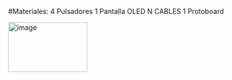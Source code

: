 #Materiales:
4 Pulsadores
1 Pantalla OLED
N CABLES
1 Protoboard


<img width="161" height="101" alt="image" src="https://github.com/user-attachments/assets/99f960df-ea97-4106-bde1-6b0b1153cb6c" />

